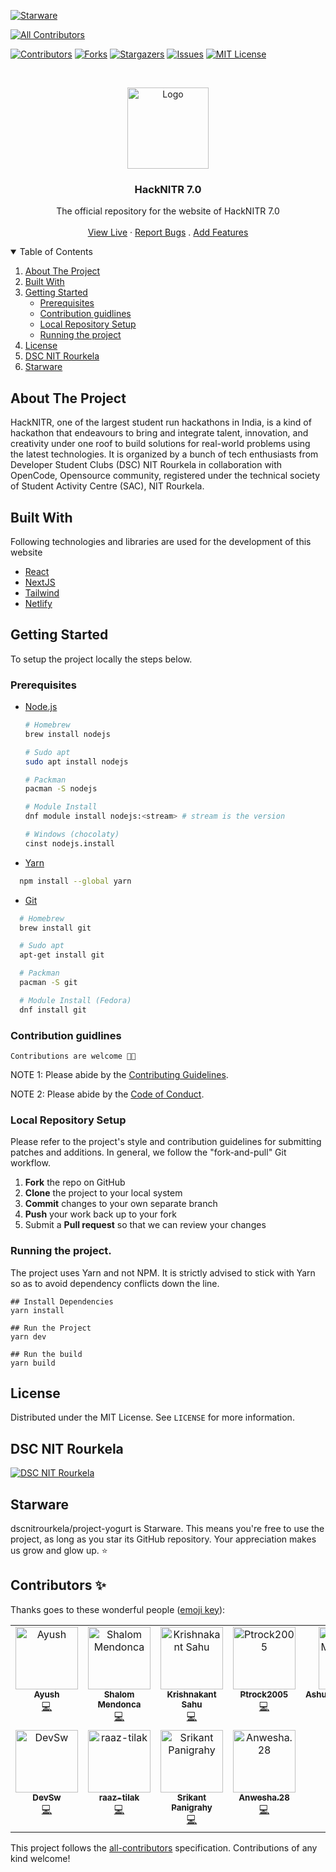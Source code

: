 [![Starware](https://img.shields.io/badge/Starware-⭐-black?labelColor=f9b00d)](https://github.com/zepfietje/starware)

<!-- ALL-CONTRIBUTORS-BADGE:START - Do not remove or modify this section -->
[![All Contributors](https://img.shields.io/badge/all_contributors-11-orange.svg?style=flat-square)](#contributors-)
<!-- ALL-CONTRIBUTORS-BADGE:END -->

[![Contributors][contributors-shield]][contributors-url]
[![Forks][forks-shield]][forks-url]
[![Stargazers][stars-shield]][stars-url]
[![Issues][issues-shield]][issues-url]
[![MIT License][license-shield]][license-url]

<br />
<p align="center">
  <a href="https://github.com/dscnitrourkela/project-yogurt">
    <img src="public/logo.png" alt="Logo" width="130">
  </a>

  <h3 align="center">HackNITR 7.0</h3>

  <p align="center">
    The official repository for the website of HackNITR 7.0
    <br />
    <br />
    <a href="https://hacknitr.com">View Live</a>
    ·
    <a href="https://github.com/dscnitrourkela/project-yogurt/issues">Report Bugs</a>
    .
    <a href="https://github.com/dscnitrourkela/project-yogurt/issues">Add Features</a>
  </p>
</p>

<!-- TABLE OF CONTENTS -->
<details open="open">
  <summary>Table of Contents</summary>
  <ol>
    <li>
      <a href="#about-the-project">About The Project</a>
      <ul>
      </ul>
        <li><a href="#built-with">Built With</a></li>
    </li>
    <li>
      <a href="#getting-started">Getting Started</a>
      <ul>
        <li><a href="#prerequisites">Prerequisites</a></li>
        <li><a href="#contribution-guidlines">Contribution guidlines</a></li>
        <li><a href="#local-repository-setup">Local Repository Setup</a></li>
        <li><a href="#running-the-project">Running the project</a></li>
      </ul>
    </li>
    <li><a href="#license">License</a></li>
    <li><a href="#dsc-nit-rourkela">DSC NIT Rourkela</a></li>
    <li><a href="#starware">Starware</a></li>
  </ol>
</details>

## About The Project

HackNITR, one of the largest student run hackathons in India, is a kind of hackathon that endeavours to bring and integrate talent, innovation, and creativity under one roof to build solutions for real-world problems using the latest technologies. It is organized by a bunch of tech enthusiasts from Developer Student Clubs (DSC) NIT Rourkela in collaboration with OpenCode, Opensource community, registered under the technical society of Student Activity Centre (SAC), NIT Rourkela.

## Built With

Following technologies and libraries are used for the development of this website

- [React]()
- [NextJS]()
- [Tailwind]()
- [Netlify]()

## Getting Started

To setup the project locally the steps below.

### Prerequisites

- [Node.js](https://nodejs.org/en/download/)

  ```sh
  # Homebrew
  brew install nodejs

  # Sudo apt
  sudo apt install nodejs

  # Packman
  pacman -S nodejs

  # Module Install
  dnf module install nodejs:<stream> # stream is the version

  # Windows (chocolaty)
  cinst nodejs.install

  ```

- [Yarn](https://classic.yarnpkg.com/en/docs/install/)

```sh
  npm install --global yarn
```

- [Git](https://git-scm.com/downloads)

```sh
  # Homebrew
  brew install git

  # Sudo apt
  apt-get install git

  # Packman
  pacman -S git

  # Module Install (Fedora)
  dnf install git

```

### Contribution guidlines

`Contributions are welcome 🎉🎉`

NOTE 1: Please abide by the [Contributing Guidelines][contributing-guidelines].

NOTE 2: Please abide by the [Code of Conduct][code-of-conduct].

### Local Repository Setup

Please refer to the project's style and contribution guidelines for submitting patches and additions. In general, we follow the "fork-and-pull" Git workflow.

1.  **Fork** the repo on GitHub
2.  **Clone** the project to your local system
3.  **Commit** changes to your own separate branch
4.  **Push** your work back up to your fork
5.  Submit a **Pull request** so that we can review your changes

### Running the project.

The project uses Yarn and not NPM. It is strictly advised to stick with Yarn so as to avoid dependency conflicts down the line.

```
## Install Dependencies
yarn install

## Run the Project
yarn dev

## Run the build
yarn build

```

## License

Distributed under the MIT License. See `LICENSE` for more information.

## DSC NIT Rourkela

[![DSC NIT Rourkela][dsc-nitrourkela]](https://dscnitrourkela.org)

## Starware

dscnitrourkela/project-yogurt is Starware.
This means you're free to use the project, as long as you star its GitHub repository.
Your appreciation makes us grow and glow up. ⭐

<!-- MARKDOWN LINKS & IMAGES -->
<!-- https://www.markdownguide.org/basic-syntax/#reference-style-links -->

[contributors-shield]: https://img.shields.io/github/contributors/dscnitrourkela/project-yogurt?style=for-the-badge
[contributors-url]: https://github.com/dscnitrourkela/project-yogurt/graphs/contributors
[forks-shield]: https://img.shields.io/github/forks/dscnitrourkela/project-yogurt?style=for-the-badge
[forks-url]: https://github.com/dscnitrourkela/project-yogurt/network/members
[stars-shield]: https://img.shields.io/github/stars/dscnitrourkela/project-yogurt?style=for-the-badge
[stars-url]: https://github.com/dscnitrourkela/project-yogurt/stargazers
[issues-shield]: https://img.shields.io/github/issues/dscnitrourkela/project-yogurt?style=for-the-badge
[issues-url]: https://github.com/dscnitrourkela/project-yogurt/issues
[license-shield]: https://img.shields.io/github/license/dscnitrourkela/project-yogurt?style=for-the-badge
[license-url]: ./LICENSE
[dsc-nitrourkela]: public/repoCover.png
[code-of-conduct]: ./CODE_OF_CONDUCT.md
[contributing-guidelines]: ./CONTRIBUTING.md

## Contributors ✨

Thanks goes to these wonderful people ([emoji key](https://allcontributors.org/docs/en/emoji-key)):

<!-- ALL-CONTRIBUTORS-LIST:START - Do not remove or modify this section -->
<!-- prettier-ignore-start -->
<!-- markdownlint-disable -->
<table>
  <tbody>
    <tr>
      <td align="center" valign="top" width="14.28%"><a href="https://ayussh.vercel.app/"><img src="https://avatars.githubusercontent.com/u/135319056?v=4?s=100" width="100px;" alt="Ayush"/><br /><sub><b>Ayush</b></sub></a><br /><a href="https://github.com/dscnitrourkela/project-yogurt/commits?author=ayussh-2" title="Code">💻</a></td>
      <td align="center" valign="top" width="14.28%"><a href="https://github.com/mshalom27"><img src="https://avatars.githubusercontent.com/u/179662248?v=4?s=100" width="100px;" alt="Shalom Mendonca"/><br /><sub><b>Shalom Mendonca</b></sub></a><br /><a href="https://github.com/dscnitrourkela/project-yogurt/commits?author=mshalom27" title="Code">💻</a></td>
      <td align="center" valign="top" width="14.28%"><a href="https://github.com/Amphere1"><img src="https://avatars.githubusercontent.com/u/185503757?v=4?s=100" width="100px;" alt="Krishnakant Sahu"/><br /><sub><b>Krishnakant Sahu</b></sub></a><br /><a href="https://github.com/dscnitrourkela/project-yogurt/commits?author=Amphere1" title="Code">💻</a></td>
      <td align="center" valign="top" width="14.28%"><a href="https://pratyush-portfolio.vercel.app/"><img src="https://avatars.githubusercontent.com/u/175925778?v=4?s=100" width="100px;" alt="Ptrock2005"/><br /><sub><b>Ptrock2005</b></sub></a><br /><a href="https://github.com/dscnitrourkela/project-yogurt/commits?author=PratyushPanda2005" title="Code">💻</a></td>
      <td align="center" valign="top" width="14.28%"><a href="https://github.com/AshutoshMishra1615"><img src="https://avatars.githubusercontent.com/u/135343059?v=4?s=100" width="100px;" alt="AshutoshMishra1615"/><br /><sub><b>AshutoshMishra1615</b></sub></a><br /><a href="https://github.com/dscnitrourkela/project-yogurt/commits?author=AshutoshMishra1615" title="Code">💻</a></td>
      <td align="center" valign="top" width="14.28%"><a href="https://github.com/AishwaryJhunjhunwala"><img src="https://avatars.githubusercontent.com/u/195850165?v=4?s=100" width="100px;" alt="AishwaryJhunjhunwala"/><br /><sub><b>AishwaryJhunjhunwala</b></sub></a><br /><a href="https://github.com/dscnitrourkela/project-yogurt/commits?author=AishwaryJhunjhunwala" title="Code">💻</a></td>
      <td align="center" valign="top" width="14.28%"><a href="https://github.com/HIMANSHU6001"><img src="https://avatars.githubusercontent.com/u/92459082?v=4?s=100" width="100px;" alt="Himanshu Kaushik"/><br /><sub><b>Himanshu Kaushik</b></sub></a><br /><a href="https://github.com/dscnitrourkela/project-yogurt/commits?author=HIMANSHU6001" title="Code">💻</a></td>
    </tr>
    <tr>
      <td align="center" valign="top" width="14.28%"><a href="https://github.com/devsw-prayas"><img src="https://avatars.githubusercontent.com/u/64429051?v=4?s=100" width="100px;" alt="DevSw"/><br /><sub><b>DevSw</b></sub></a><br /><a href="https://github.com/dscnitrourkela/project-yogurt/commits?author=devsw-prayas" title="Code">💻</a></td>
      <td align="center" valign="top" width="14.28%"><a href="https://github.com/raaz-tilak"><img src="https://avatars.githubusercontent.com/u/221827602?v=4?s=100" width="100px;" alt="raaz-tilak"/><br /><sub><b>raaz-tilak</b></sub></a><br /><a href="https://github.com/dscnitrourkela/project-yogurt/commits?author=raaz-tilak" title="Code">💻</a></td>
      <td align="center" valign="top" width="14.28%"><a href="https://github.com/srikant3691"><img src="https://avatars.githubusercontent.com/u/180011583?v=4?s=100" width="100px;" alt="Srikant Panigrahy"/><br /><sub><b>Srikant Panigrahy</b></sub></a><br /><a href="https://github.com/dscnitrourkela/project-yogurt/commits?author=srikant3691" title="Code">💻</a></td>
      <td align="center" valign="top" width="14.28%"><a href="https://github.com/Anwesha28S"><img src="https://avatars.githubusercontent.com/u/196036520?v=4?s=100" width="100px;" alt="Anwesha.28"/><br /><sub><b>Anwesha.28</b></sub></a><br /><a href="https://github.com/dscnitrourkela/project-yogurt/commits?author=Anwesha28S" title="Code">💻</a></td>
    </tr>
  </tbody>
</table>

<!-- markdownlint-restore -->
<!-- prettier-ignore-end -->

<!-- ALL-CONTRIBUTORS-LIST:END -->

This project follows the [all-contributors](https://github.com/all-contributors/all-contributors) specification. Contributions of any kind welcome!
